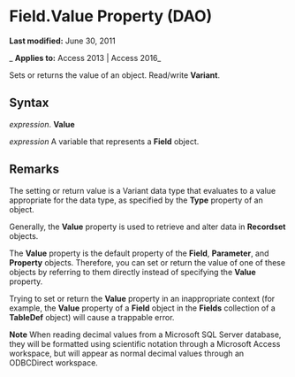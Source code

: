 
# Field.Value Property (DAO)

 **Last modified:** June 30, 2011

 _ **Applies to:** Access 2013 | Access 2016_

Sets or returns the value of an object. Read/write  **Variant**.


## Syntax

 _expression_. **Value**

 _expression_ A variable that represents a **Field** object.


## Remarks

The setting or return value is a Variant data type that evaluates to a value appropriate for the data type, as specified by the  **Type** property of an object.

Generally, the  **Value** property is used to retrieve and alter data in **Recordset** objects.

The  **Value** property is the default property of the **Field**, **Parameter**, and **Property** objects. Therefore, you can set or return the value of one of these objects by referring to them directly instead of specifying the **Value** property.

Trying to set or return the  **Value** property in an inappropriate context (for example, the **Value** property of a **Field** object in the **Fields** collection of a **TableDef** object) will cause a trappable error.


 **Note**  When reading decimal values from a Microsoft SQL Server database, they will be formatted using scientific notation through a Microsoft Access workspace, but will appear as normal decimal values through an ODBCDirect workspace.

